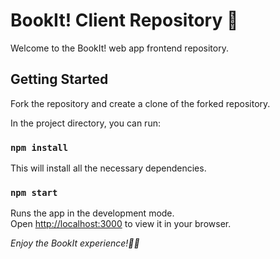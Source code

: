 # BookIt! Client Repository 👋

Welcome to the BookIt! web app frontend repository.

## Getting Started

Fork the repository and create a clone of the forked repository.

In the project directory, you can run:

### `npm install`

This will install all the necessary dependencies. 

### `npm start`

Runs the app in the development mode.\
Open [http://localhost:3000](http://localhost:3000) to view it in your browser.


<i>Enjoy the BookIt experience!🚀✨</i>
